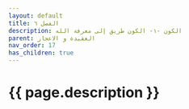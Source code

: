 ```yaml
---
layout: default
title: الفصل ٦
description: الكون -١- الكون طريق إلى معرفة الله
parent: العقيدة و الاعجاز
nav_order: 17
has_children: true
---
```



# {{ page.description }}
